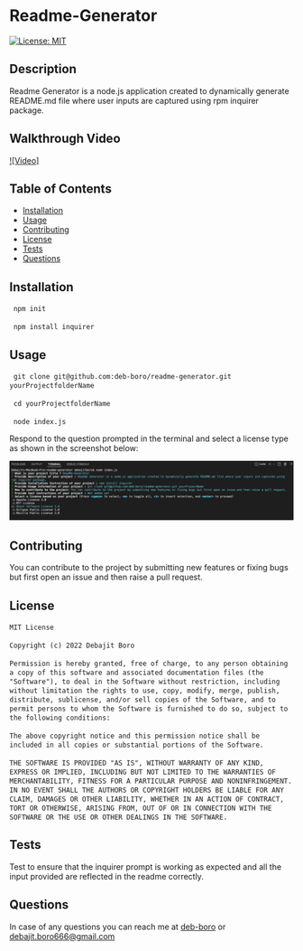 
# Readme-Generator


[![License: MIT](https://img.shields.io/badge/License-MIT-yellow.svg)](https://opensource.org/licenses/MIT)
      

## Description
Readme Generator is a node.js application created to dynamically generate README.md file where user inputs are captured using rpm inquirer package.

## Walkthrough Video 
[![Video]](https://user-images.githubusercontent.com/100662344/176260234-e41f3cc4-0c7b-4ed6-bfb8-78f2f841f895.mov)

## Table of Contents 
- [Installation](#Installation)
- [Usage](#Usage)
- [Contributing](#Contributing)
- [License](#License)
- [Tests](#Tests)
- [Questions](#Questions)

## Installation
    

     npm init

     npm install inquirer
     
  
     
  

## Usage

     git clone git@github.com:deb-boro/readme-generator.git yourProjectfolderName

     cd yourProjectfolderName
     
     node index.js
     
  

Respond to the question prompted in the terminal and select a license type as shown in the screenshot below:

![screenshot](https://github.com/deb-boro/readme-generator/blob/main/src/screenshot_usage_info.png?raw=true)

## Contributing
You can contribute to the project by submitting new features or fixing bugs but first open an issue and then raise a pull request. 

## License

    MIT License

    Copyright (c) 2022 Debajit Boro
    
    Permission is hereby granted, free of charge, to any person obtaining a copy of this software and associated documentation files (the "Software"), to deal in the Software without restriction, including without limitation the rights to use, copy, modify, merge, publish, distribute, sublicense, and/or sell copies of the Software, and to permit persons to whom the Software is furnished to do so, subject to the following conditions:
    
    The above copyright notice and this permission notice shall be included in all copies or substantial portions of the Software.
    
    THE SOFTWARE IS PROVIDED "AS IS", WITHOUT WARRANTY OF ANY KIND, EXPRESS OR IMPLIED, INCLUDING BUT NOT LIMITED TO THE WARRANTIES OF MERCHANTABILITY, FITNESS FOR A PARTICULAR PURPOSE AND NONINFRINGEMENT. IN NO EVENT SHALL THE AUTHORS OR COPYRIGHT HOLDERS BE LIABLE FOR ANY CLAIM, DAMAGES OR OTHER LIABILITY, WHETHER IN AN ACTION OF CONTRACT, TORT OR OTHERWISE, ARISING FROM, OUT OF OR IN CONNECTION WITH THE SOFTWARE OR THE USE OR OTHER DEALINGS IN THE SOFTWARE.
    

## Tests
Test to ensure that the inquirer prompt is working as expected and all the input provided are reflected in the readme correctly. 


## Questions
In case of any questions you can reach me at [deb-boro](https://github.com/deb-boro) or [debajit.boro666@gmail.com](mailto:debajit.boro666@gmail.com)


